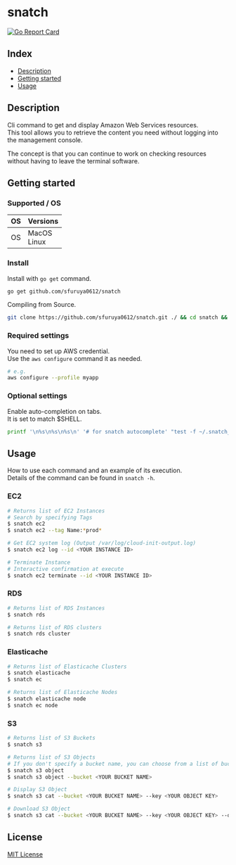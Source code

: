 # snatch

[![Go Report Card](https://goreportcard.com/badge/github.com/sfuruya0612/snatch)](https://goreportcard.com/report/github.com/sfuruya0612/snatch)

## Index

- [Description](#description)
- [Getting started](#getting-started)
- [Usage](#usage)

## Description

Cli command to get and display Amazon Web Services resources.  
This tool allows you to retrieve the content you need without logging into the management console.

The concept is that you can continue to work on checking resources without having to leave the terminal software.

## Getting started

### Supported / OS

| OS  | Versions          |
| :-- | :---------------- |
| OS  | MacOS </br> Linux |

### Install

Install with `go get` command.

```sh
go get github.com/sfuruya0612/snatch
```

Compiling from Source.

```sh
git clone https://github.com/sfuruya0612/snatch.git ./ && cd snatch && make install
```

### Required settings

You need to set up AWS credential.  
Use the `aws configure` command it as needed.

```sh
# e.g.
aws configure --profile myapp
```

### Optional settings

Enable auto-completion on tabs.  
It is set to match $SHELL.

```sh
printf '\n%s\n%s\n%s\n' '# for snatch autocomplete' "test -f ~/.snatch_$(basename $SHELL)_autocomplete || curl -LRsS https://raw.githubusercontent.com/urfave/cli/master/autocomplete/$(basename $SHELL)_autocomplete -o ~/.snatch_$(basename $SHELL)_autocomplete" "PROG=snatch source ~/.snatch_$(basename $SHELL)_autocomplete" >> "${HOME}/.$(basename $SHELL)rc"
```

## Usage

How to use each command and an example of its execution.  
Details of the command can be found in `snatch -h`.

### EC2

```sh
# Returns list of EC2 Instances
# Search by specifying Tags
$ snatch ec2
$ snatch ec2 --tag Name:*prod*

# Get EC2 system log (Output /var/log/cloud-init-output.log)
$ snatch ec2 log --id <YOUR INSTANCE ID>

# Terminate Instance
# Interactive confirmation at execute
$ snatch ec2 terminate --id <YOUR INSTANCE ID>
```

### RDS

```sh
# Returns list of RDS Instances
$ snatch rds

# Returns list of RDS clusters
$ snatch rds cluster

```

### Elasticache

```sh
# Returns list of Elasticache Clusters
$ snatch elasticache
$ snatch ec

# Returns list of Elasticache Nodes
$ snatch elasticache node
$ snatch ec node
```

### S3

```sh
# Returns list of S3 Buckets
$ snatch s3

# Returns list of S3 Objects
# If you don't specify a bucket name, you can choose from a list of buckets
$ snatch s3 object
$ snatch s3 object --bucket <YOUR BUCKET NAME>

# Display S3 Object
$ snatch s3 cat --bucket <YOUR BUCKET NAME> --key <YOUR OBJECT KEY>

# Download S3 Object
$ snatch s3 cat --bucket <YOUR BUCKET NAME> --key <YOUR OBJECT KEY> --download
```

## License

[MIT License](./LICENSE)
